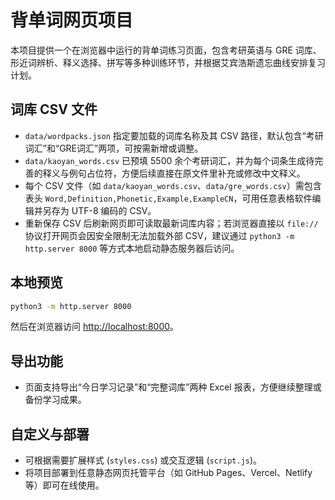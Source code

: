 # 背单词网页项目

本项目提供一个在浏览器中运行的背单词练习页面，包含考研英语与 GRE 词库、形近词辨析、释义选择、拼写等多种训练环节，并根据艾宾浩斯遗忘曲线安排复习计划。

## 词库 CSV 文件

- `data/wordpacks.json` 指定要加载的词库名称及其 CSV 路径，默认包含“考研词汇”和“GRE词汇”两项，可按需新增或调整。
- `data/kaoyan_words.csv` 已预填 5500 余个考研词汇，并为每个词条生成待完善的释义与例句占位符，方便后续直接在原文件里补充或修改中文释义。
- 每个 CSV 文件（如 `data/kaoyan_words.csv`、`data/gre_words.csv`）需包含表头 `Word,Definition,Phonetic,Example,ExampleCN`，可用任意表格软件编辑并另存为 UTF-8 编码的 CSV。
- 重新保存 CSV 后刷新网页即可读取最新词库内容；若浏览器直接以 `file://` 协议打开网页会因安全限制无法加载外部 CSV，建议通过 `python3 -m http.server 8000` 等方式本地启动静态服务器后访问。

## 本地预览

```bash
python3 -m http.server 8000
```

然后在浏览器访问 <http://localhost:8000>。

## 导出功能

- 页面支持导出“今日学习记录”和“完整词库”两种 Excel 报表，方便继续整理或备份学习成果。

## 自定义与部署

- 可根据需要扩展样式 (`styles.css`) 或交互逻辑 (`script.js`)。
- 将项目部署到任意静态网页托管平台（如 GitHub Pages、Vercel、Netlify 等）即可在线使用。
